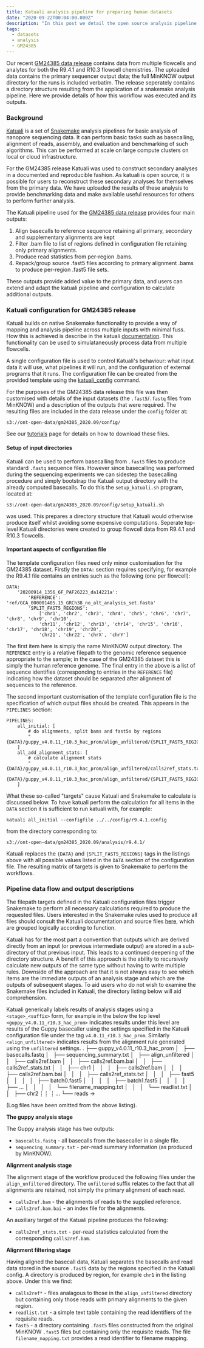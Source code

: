 ```yaml
---
title: Katuali analysis pipeline for preparing human datasets
date: "2020-09-22T00:04:00.000Z"
description: "In this post we detail the open source analysis pipeline responsible for generating the GM24385 dataset."
tags:
  - datasets
  - analysis
  - GM24385
---
```


Our recent [GM24385 data release](/gm24385_2020.09) contains data from multiple
flowcells and analytes for both the R9.4.1 and R10.3 flowcell chemistries. The
uploaded data contains the primary sequencer output data; the full MinKNOW
output directory for the runs is included verbatim. The release seperately
contains a directory structure resulting from the application of a snakemake
analysis pipeline. Here we provide details of how this workflow was executed
and its outputs.

### Background

[Katuali](https://github.com/nanoporetech/katuali) is a set of
[Snakemake](https://snakemake.readthedocs.io/) analysis pipelines for basic
analysis of nanopore sequencing data. It can perform basic tasks such as
basecalling, alignment of reads, assembly, and evaluation and benchmarking of
such algorithms. This can be performed at scale on large compute clusters on
local or cloud infrastructure.

For the GM24385 release Katuali was used to construct secondary analyses in a
documented and reproducible fashion. As katuali is open source, it is possible
for users to reconstruct these secondary analyses for themselves from the
primary data. We have uploaded the results of these analysis to provide
benchmarking data and make available useful resources for others to perform
further analysis.

The Katuali pipeline used for the [GM24385 data release](/gm24385_2020.09)
provides four main outputs:

1. Align basecalls to reference sequence retaining all primary, secondary and
   supplementary alignments are kept
2. Filter .bam file to list of regions defined in configuration file retaining
   only primary alignments.
3. Produce read statistics from per-region .bams.
4. Repack/group source .fast5 files according to primary alignment .bams to
   produce per-region .fast5 file sets.

These outputs provide added value to the primary data, and users can extend and
adapt the katuali pipeline and configuration to calculate additional outputs.

### Katuali configuration for GM24385 release

Katuali builds on native Snakemake functionality to provide a way of mapping
and analysis pipeline across multiple inputs with minimal fuss. How this is
achieved is describe in the katuali [documentation](https://nanoporetech.github.io/katuali/examples.html#automatic-generation-of-custom-pipeline-targets). This functionality can be used to simulataneously
process data from multiple flowcells.

A single configuration file is used to control Katuali's behaviour: what input
data it will use, what pipelines it will run, and the configuration of external
programs that it runs. The configuration file can be created from the 
provided template using the [katuali_config](https://nanoporetech.github.io/katuali/tests.html#predefined-workflows)
command.

For the purposes of the GM24385 data release this file was then customised with
details of the input datasets (the `.fast5`/`.fastq` files from MinKNOW) and a
description of the outputs that were required. The resulting files are included
in the data release under the `config` folder at:

    s3://ont-open-data/gm24385_2020.09/config/

See our [tutorials](/tutorials/) page for details on how to download these
files.

#### Setup of input directories

Katuali can be used to perform basecalling from `.fast5` files to produce
standard `.fastq` sequence files. However since basecalling was performed
during the sequencing experiments we can sidestep the basecalling procedure
and simply bootstrap the Katuali output directory with the already computed
basecalls. To do this the `setup_katuali.sh` program, located at:

    s3://ont-open-data/gm24385_2020.09/config/setup_katuali.sh

was used. This prepares a directory structure that Katuali would otherwise
produce itself whilst avoiding some expensive computations. Seperate top-level
Katuali directories were created to group flowcell data from R9.4.1 and R10.3
flowcells.

#### Important aspects of configuration file

The template configuration files need only minor customisation for the GM24385
dataset. Firstly the `DATA:` section requires specifying, for example the
R9.4.1 file contains an entries such as the following (one per flowcell):

    DATA:
        '20200914_1356_6F_PAF26223_da14221a':
            'REFERENCE': 'ref/GCA_000001405.15_GRCh38_no_alt_analysis_set.fasta'
            'SPLIT_FAST5_REGIONS':
                ['chr1', 'chr2', 'chr3', 'chr4', 'chr5', 'chr6', 'chr7', 'chr8', 'chr9', 'chr10',
                'chr11', 'chr12', 'chr13', 'chr14', 'chr15', 'chr16', 'chr17', 'chr18', 'chr19', 'chr20',
                'chr21', 'chr22', 'chrX', 'chrY']

The first item here is simply the name MinKNOW output directory. The
`REFERENCE` entry is a relative filepath to the genomic reference sequence
appropriate to the sample; in the case of the GM24385 dataset this is simply
the human reference genome. The final entry in the above is a list of sequence
identifies (corresponding to entries in the `REFERENCE` file) indicating how
the dataset should be separated after alignment of sequences to the reference.

The second important customisation of the template configuration file is the specification
of which output files should be created. This appears in the `PIPELINES` section:

    PIPELINES:
        all_initial: [
            # do alignments, split bams and fast5s by regions
            "{DATA}/guppy_v4.0.11_r10.3_hac_prom/align_unfiltered/{SPLIT_FAST5_REGIONS}/fast5/",
        ]
        all_add_alignment_stats: [
            # calculate alignment stats
            "{DATA}/guppy_v4.0.11_r10.3_hac_prom/align_unfiltered/calls2ref_stats.txt",
            "{DATA}/guppy_v4.0.11_r10.3_hac_prom/align_unfiltered/{SPLIT_FAST5_REGIONS}/calls2ref_stats.txt"
        ]

What these so-called "targets" cause Katuali and Snakemake to calculate is discussed below.
To have katuali perform the calculation for all items in the `DATA` section it is sufficient
to run katuali with, for example:

    katuali all_initial --configfile ../../config/r9.4.1.config

from the directory corresponding to:

    s3://ont-open-data/gm24385_2020.09/analysis/r9.4.1/

Katuali replaces the `{DATA}` and `{SPLIT_FAST5_REGIONS}` tags in the listings above with
all possible values listed in the `DATA` section of the configuration file. The resulting
matrix of targets is given to Snakemake to perform the workflows.

### Pipeline data flow and output descriptions

The filepath targets defined in the Katuali configuration files trigger
Snakemake to perform all necessary calculations required to produce the
requested files. Users interested in the Snakemake rules used to produce all
files should consult the Katuali documentation and source files
[here](https://github.com/nanoporetech/katuali/tree/master/katuali/data), which
are grouped logically according to function.

Katuali has for the most part a convention that outputs which are derived
directly from an input (or previous intermediate output) are stored in a
sub-directory of that previous input. This leads to a continued deepening of
the directory structure. A benefit of this approach is the ability to
recursively calculate new outputs of the same type without having to write
multiple rules. Downside of the approach are that it is not always easy to see
which items are the immediate outputs of an analysis stage and which are the
outputs of subsequent stages. To aid users who do not wish to examine the
Snakemake files included in Katuali, the directory listing below will aid
comprehension.

Katuali generically labels results of analysis stages using a
`<stage>_<suffix>` form, for example in the below the top level
`<guppy_v4.0.11_r10.3_hac_prom>` indicates results under this level
are results of the Guppy basecaller using the settings specified
in the Katuali configuration file under the tag `v4.0.11_r10.3_hac_prom`.
Similarly `<align_unfiltered>` indicates results from the alignment
rule generated using the `unfiltered` settings.
    .
    ├── guppy_v4.0.11_r10.3_hac_prom
    │   ├── basecalls.fastq
    │   ├── sequencing_summary.txt
    │   ├── align_unfiltered
    │   │   ├── calls2ref.bam
    │   │   ├── calls2ref.bam.bai
    │   │   ├── calls2ref_stats.txt
    │   │   ├── chr1
    │   │   │   ├── calls2ref.bam
    │   │   │   ├── calls2ref.bam.bai
    │   │   │   ├── calls2ref_stats.txt
    │   │   │   ├── fast5
    │   │   │   │   ├── batch0.fast5
    │   │   │   │   ├── batch1.fast5
    │   │   │   │   ├── ...
    │   │   │   │   └── filename_mapping.txt
    │   │   │   └── readlist.txt
    │   │   ├── chr2
    ┊	┊   ┊	...
    └── reads -> <link to MinKNOW fast5_pass directory>

(Log files have been omitted from the above listing).

**The guppy analysis stage**

The Guppy analysis stage has two outputs:

* `basecalls.fastq` - all basecalls from the basecaller in a single file.
* `sequencing_summary.txt` - per-read summary information (as produced by MinKNOW).

**Alignment analysis stage**

The alignment stage of the workflow produced the following files under the
`align_unfiltered` directory. The `unfiltered` suffix relates to the fact that
all alignments are retained, not simply the primary alignment of each read.

* `calls2ref.bam` - the alignments of reads to the supplied reference.
* `calls2ref.bam.bai` - an index file for the alignments.

An auxiliary target of the Katuali pipeline produces the following:

* `calls2ref_stats.txt` - per-read statistics calculated from the corresponding
  `calls2ref.bam`.

**Alignment filtering stage**

Having aligned the basecall data, Katuali separates the basecalls and read data
stored in the source `.fast5` data by the regions specified in the Katuali
config. A directory is produced by region, for example `chr1` in the listing
above. Under this we find:

* `calls2ref*` - files analagous to those in the `align_unfiltered` directory
  but containing only those reads with primary alignments to the given region.
* `readlist.txt` - a simple text table containing the read identifiers of the
  requisite reads.
* `fast5` - a directory containing `.fast5` files constructed from the original
MinKNOW `.fast5` files but containing only the requisite reads. The file
`filename_mapping.txt` provides a read identifier to filename mapping.


